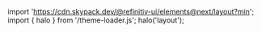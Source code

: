 <!--
type: template
name: layout
-->

import 'https://cdn.skypack.dev/@refinitiv-ui/elements@next/layout?min';
import { halo } from '/theme-loader.js';
halo('layout');